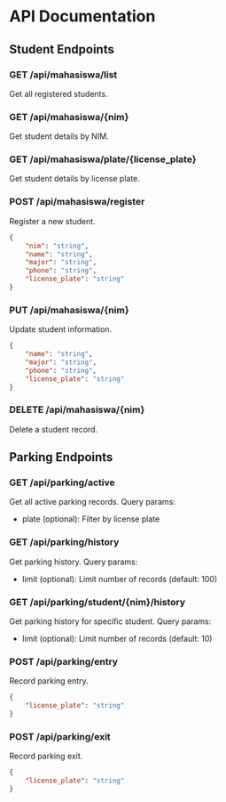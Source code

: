 # API Documentation

## Student Endpoints

### GET /api/mahasiswa/list
Get all registered students.

### GET /api/mahasiswa/{nim}
Get student details by NIM.

### GET /api/mahasiswa/plate/{license_plate}
Get student details by license plate.

### POST /api/mahasiswa/register
Register a new student.
```json
{
    "nim": "string",
    "name": "string",
    "major": "string",
    "phone": "string",
    "license_plate": "string"
}
```

### PUT /api/mahasiswa/{nim}
Update student information.
```json
{
    "name": "string",
    "major": "string",
    "phone": "string",
    "license_plate": "string"
}
```

### DELETE /api/mahasiswa/{nim}
Delete a student record.

## Parking Endpoints

### GET /api/parking/active
Get all active parking records.
Query params:
- plate (optional): Filter by license plate

### GET /api/parking/history
Get parking history.
Query params:
- limit (optional): Limit number of records (default: 100)

### GET /api/parking/student/{nim}/history
Get parking history for specific student.
Query params:
- limit (optional): Limit number of records (default: 10)

### POST /api/parking/entry
Record parking entry.
```json
{
    "license_plate": "string"
}
```

### POST /api/parking/exit
Record parking exit.
```json
{
    "license_plate": "string"
}
``` 